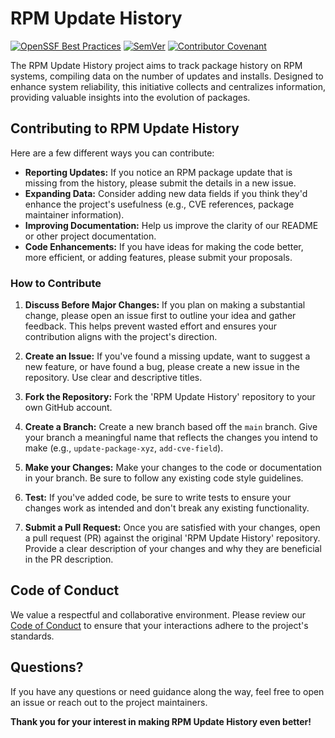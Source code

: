 # RPM Update History

[![OpenSSF Best
Practices](https://www.bestpractices.dev/projects/8070/badge)](https://www.bestpractices.dev/projects/8070)
[![SemVer](https://img.shields.io/badge/SemVer-2.0.0-22bfda.svg 'SemVer
Format')](https://semver.org) [![Contributor
Covenant](https://img.shields.io/badge/Contributor%20Covenant-2.1-4baaaa.svg)](code_of_conduct.md)

The RPM Update History project aims to track package history on RPM systems,
compiling data on the number of updates and installs. Designed to enhance system
reliability, this initiative collects and centralizes information, providing
valuable insights into the evolution of packages.

## Contributing to RPM Update History

Here are a few different ways you can contribute:

* **Reporting Updates:**  If you notice an RPM package update that is missing
  from the history, please submit the details in a new issue.
* **Expanding Data:** Consider adding new data fields if you think they'd
  enhance the project's usefulness (e.g., CVE references, package maintainer
  information).
* **Improving Documentation:** Help us improve the clarity of our README or
  other project documentation.
* **Code Enhancements:** If you have ideas for making the code better, more
  efficient, or adding features, please submit your proposals.

### How to Contribute

1. **Discuss Before Major Changes:** If you plan on making a substantial change,
   please open an issue first to outline your idea and gather feedback. This
   helps prevent wasted effort and ensures your contribution aligns with the
   project's direction.

2. **Create an Issue:** If you've found a missing update, want to suggest a new
   feature, or have found a bug, please create a new issue in the repository.
   Use clear and descriptive titles.

3. **Fork the Repository:** Fork the 'RPM Update History' repository to your own
   GitHub account.

4. **Create a Branch:** Create a new branch based off the `main` branch. Give
   your branch a meaningful name that reflects the changes you intend to make
   (e.g., `update-package-xyz`, `add-cve-field`).

5. **Make your Changes:** Make your changes to the code or documentation in your
   branch. Be sure to follow any existing code style guidelines.

6. **Test:** If you've added code, be sure to write tests to ensure your changes
   work as intended and don't break any existing functionality.

7. **Submit a Pull Request:** Once you are satisfied with your changes, open a
   pull request (PR) against the original 'RPM Update History' repository.
   Provide a clear description of your changes and why they are beneficial in
   the PR description.

## Code of Conduct

We value a respectful and collaborative environment. Please review our [Code of
Conduct](CODE_OF_CONDUCT.md) to ensure that your
interactions adhere to the project's standards.

## Questions?

If you have any questions or need guidance along the way, feel free to open an
issue or reach out to the project maintainers.

**Thank you for your interest in making RPM Update History even better!**
